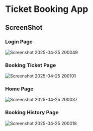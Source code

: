 # Ticket Booking App

## ScreenShot
### Login Page
![Screenshot 2025-04-25 200049](https://github.com/user-attachments/assets/1bf664f7-5148-415d-a07b-46bb00a50de3)

### Booking Ticket Page
![Screenshot 2025-04-25 200101](https://github.com/user-attachments/assets/b3976514-c4c1-46ee-8133-0e577107065f)

### Home Page
![Screenshot 2025-04-25 200037](https://github.com/user-attachments/assets/81a82e0f-1f88-49f7-bcbd-020dad33fbb9)

### Booking History Page
![Screenshot 2025-04-25 200018](https://github.com/user-attachments/assets/4b3ae233-f498-4ae1-af0d-94f8ee65e65f)
